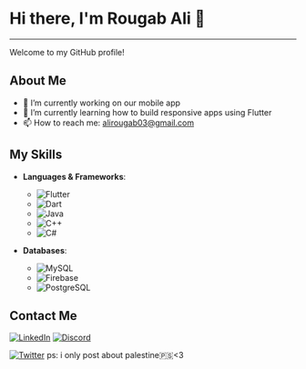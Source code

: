 # Hi there, I'm Rougab Ali 👋


---

Welcome to my GitHub profile!

## About Me

- 🔭 I’m currently working on our mobile app  
- 🌱 I’m currently learning how to build responsive apps using Flutter
- 📫 How to reach me: [alirougab03@gmail.com](mailto:alirougab03@gmail.com)

## My Skills

- **Languages & Frameworks**:
  - ![Flutter](https://img.shields.io/badge/Flutter-02569B?style=for-the-badge&logo=flutter&logoColor=white)
  - ![Dart](https://img.shields.io/badge/Dart-0175C2?style=for-the-badge&logo=dart&logoColor=white)
  - ![Java](https://img.shields.io/badge/Java-007396?style=for-the-badge&logo=java&logoColor=white)
  - ![C++](https://img.shields.io/badge/C++-00599C?style=for-the-badge&logo=cplusplus&logoColor=white)
  - ![C#](https://img.shields.io/badge/C%23-239120?style=for-the-badge&logo=csharp&logoColor=white)

- **Databases**:
  - ![MySQL](https://img.shields.io/badge/MySQL-4479A1?style=for-the-badge&logo=mysql&logoColor=white)
  - ![Firebase](https://img.shields.io/badge/Firebase-FFCA28?style=for-the-badge&logo=firebase&logoColor=white)
  - ![PostgreSQL](https://img.shields.io/badge/PostgreSQL-336791?style=for-the-badge&logo=postgresql&logoColor=white)

## Contact Me

[![LinkedIn](https://img.shields.io/badge/LinkedIn-0A66C2?style=for-the-badge&logo=linkedin&logoColor=white)](https://www.linkedin.com/in/ali-rougab-3778a7226/)
[![Discord](https://img.shields.io/badge/Discord-5865F2?style=for-the-badge&logo=discord&logoColor=white)](https://discord.com/users/kat2_)

[![Twitter](https://img.shields.io/badge/Twitter-1DA1F2?style=for-the-badge&logo=twitter&logoColor=white)](https://x.com/alirou14) ps: i only post about palestine🇵🇸<3
